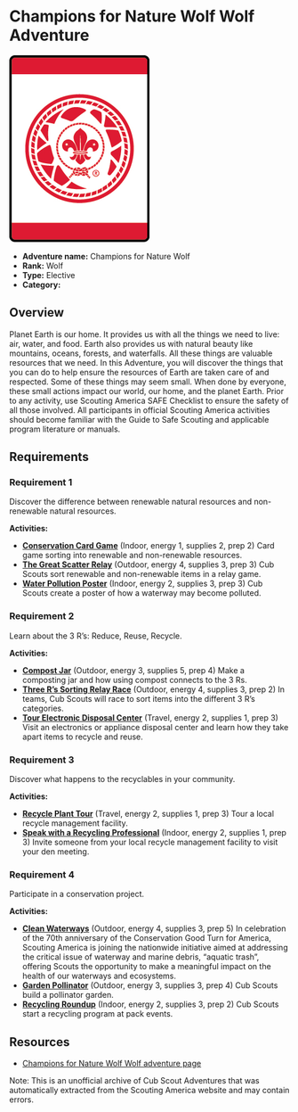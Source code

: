 # Champions for Nature Wolf Wolf Adventure

![Champions for Nature Wolf Wolf adventure belt loop](images/champions-for-nature-wolf.jpg)

- **Adventure name:** Champions for Nature Wolf
- **Rank:** Wolf
- **Type:** Elective
- **Category:** 

## Overview

Planet Earth is our home. It provides us with all the things we need to live: air, water, and food. Earth also provides us with natural beauty like mountains, oceans, forests, and waterfalls. All these things are valuable resources that we need. In this Adventure, you will discover the things that you can do to help ensure the resources of Earth are taken care of and respected. Some of these things may seem small. When done by everyone, these small actions impact our world, our home, and the planet Earth. Prior to any activity, use Scouting America SAFE Checklist to ensure the safety of all those involved. All participants in official Scouting America activities should become familiar with the Guide to Safe Scouting and applicable program literature or manuals.

## Requirements

### Requirement 1

Discover the difference between renewable natural resources and non-renewable natural resources.

**Activities:**

- **[Conservation Card Game](https://www.scouting.org/cub-scout-activities/conservation-card-game/)** (Indoor, energy 1, supplies 2, prep 2)
  Card game sorting into renewable and non-renewable resources.
- **[The Great Scatter Relay](https://www.scouting.org/cub-scout-activities/the-great-scatter-relay/)** (Outdoor, energy 4, supplies 3, prep 3)
  Cub Scouts sort renewable and non-renewable items in a relay game.
- **[Water Pollution Poster](https://www.scouting.org/cub-scout-activities/water-pollution-poster/)** (Indoor, energy 2, supplies 3, prep 3)
  Cub Scouts create a poster of how a waterway may become polluted.

### Requirement 2

Learn about the 3 R’s: Reduce, Reuse, Recycle.

**Activities:**

- **[Compost Jar](https://www.scouting.org/cub-scout-activities/compost-jar/)** (Outdoor, energy 3, supplies 5, prep 4)
  Make a composting jar and how using compost connects to the 3 Rs.
- **[Three R’s Sorting Relay Race](https://www.scouting.org/cub-scout-activities/three-rs-sorting-relay-race/)** (Outdoor, energy 4, supplies 3, prep 2)
  In teams, Cub Scouts will race to sort items into the different 3 R’s categories.
- **[Tour Electronic Disposal Center](https://www.scouting.org/cub-scout-activities/tour-electronic-disposal-center/)** (Travel, energy 2, supplies 1, prep 3)
  Visit an electronics or appliance disposal center and learn how they take apart items to recycle and reuse.

### Requirement 3

Discover what happens to the recyclables in your community.

**Activities:**

- **[Recycle Plant Tour](https://www.scouting.org/cub-scout-activities/recycle-plant-tour/)** (Travel, energy 2, supplies 1, prep 3)
  Tour a local recycle management facility.
- **[Speak with a Recycling Professional](https://www.scouting.org/cub-scout-activities/speak-with-a-recycling-professional/)** (Indoor, energy 2, supplies 1, prep 3)
  Invite someone from your local recycle management facility to visit your den meeting.

### Requirement 4

Participate in a conservation project.

**Activities:**

- **[Clean Waterways](https://www.scouting.org/cub-scout-activities/clean-waterways-wolf/)** (Outdoor, energy 4, supplies 3, prep 5)
  In celebration of the 70th anniversary of the Conservation Good Turn for America, Scouting America is joining the nationwide initiative aimed at addressing the critical issue of waterway and marine debris, “aquatic trash”, offering Scouts the opportunity to make a meaningful impact on the health of our waterways and ecosystems.
- **[Garden Pollinator](https://www.scouting.org/cub-scout-activities/garden-pollinator/)** (Outdoor, energy 3, supplies 3, prep 4)
  Cub Scouts build a pollinator garden.
- **[Recycling Roundup](https://www.scouting.org/cub-scout-activities/recycling-roundup/)** (Indoor, energy 2, supplies 3, prep 2)
  Cub Scouts start a recycling program at pack events.


## Resources

- [Champions for Nature Wolf Wolf adventure page](https://www.scouting.org/cub-scout-adventures/champions-for-nature-wolf/)

Note: This is an unofficial archive of Cub Scout Adventures that was automatically extracted from the Scouting America website and may contain errors.